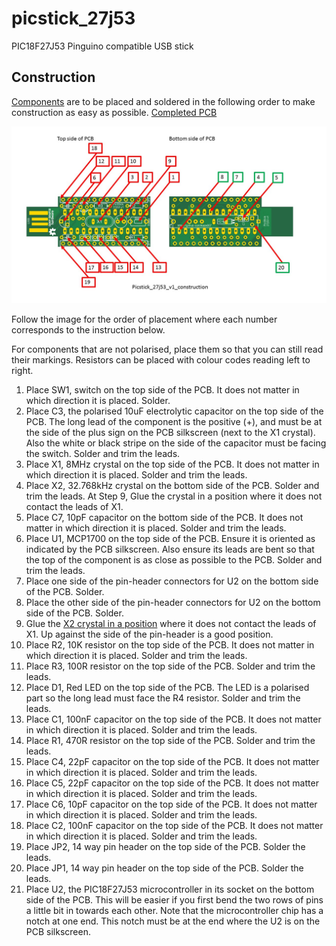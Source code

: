 # picstick_27j53
PIC18F27J53 Pinguino compatible USB stick

Construction
-----------------
[Components](https://github.com/kaza007/picstick_27j53/blob/master/construction/picstick_27j53_v1_components.jpg) are to be placed and soldered in the following order to make construction as easy as possible. [Completed PCB](https://github.com/kaza007/picstick_27j53/blob/master/construction/picstick_27j53_v1_construction_final.jpg)

![PartsOrder](https://github.com/kaza007/picstick_27j53/blob/master/construction/picstick_27j53_v1_construction.jpg)

Follow the image for the order of placement where each number corresponds to the instruction below.

For components that are not polarised, place them so that you can still read their markings. Resistors can be placed with colour codes reading left to right.

1. Place SW1, switch on the top side of the PCB. It does not matter in which direction it is placed. Solder.
2. Place C3, the polarised 10uF electrolytic capacitor on the top side of the PCB. The long lead of the component is the positive (+), and must be at the side of the plus sign on the PCB silkscreen (next to the X1 crystal). Also the white or black stripe on the side of the capacitor must be facing the switch. Solder and trim the leads.
3. Place X1, 8MHz crystal on the top side of the PCB.  It does not matter in which direction it is placed. Solder and trim the leads.
4. Place X2, 32.768kHz crystal on the bottom side of the PCB. Solder and trim the leads. At Step 9, Glue the crystal in a position where it does not contact the leads of X1.
5. Place C7, 10pF capacitor on the bottom side of the PCB. It does not matter in which direction it is placed. Solder and trim the leads.
6. Place U1, MCP1700 on the top side of the PCB. Ensure it is oriented as indicated by the PCB silkscreen. Also ensure its leads are bent so that the top of the component is as close as possible to the PCB. Solder and trim the leads.
7. Place one side of the pin-header connectors for U2 on the bottom side of the PCB. Solder.
8. Place the other side of the pin-header connectors for U2 on the bottom side of the PCB. Solder.
9. Glue the [X2 crystal in a position](https://github.com/kaza007/picstick_27j53/blob/master/construction/picstick_27j53_v1_X2_position.jpg)
 where it does not contact the leads of X1. Up against the side of the pin-header is a good position.
10. Place R2, 10K resistor on the top side of the PCB. It does not matter in which direction it is placed. Solder and trim the leads.
11. Place R3, 100R resistor on the top side of the PCB. Solder and trim the leads.
12. Place D1, Red LED on the top side of the PCB. The LED is a polarised part so the long lead must face the R4 resistor. Solder and trim the leads.
13. Place C1, 100nF capacitor on the top side of the PCB. It does not matter in which direction it is placed. Solder and trim the leads.
14. Place R1, 470R resistor on the top side of the PCB. Solder and trim the leads.
15. Place C4, 22pF capacitor on the top side of the PCB. It does not matter in which direction it is placed. Solder and trim the leads.
16. Place C5, 22pF capacitor on the top side of the PCB. It does not matter in which direction it is placed. Solder and trim the leads.
17. Place C6, 10pF capacitor on the top side of the PCB. It does not matter in which direction it is placed. Solder and trim the leads.
18. Place C2, 100nF capacitor on the top side of the PCB. It does not matter in which direction it is placed. Solder and trim the leads.
19. Place JP2, 14 way pin header on the top side of the PCB. Solder the leads.
20. Place JP1, 14 way pin header on the top side of the PCB. Solder the leads.
21. Place U2, the PIC18F27J53 microcontroller in its socket on the bottom side of the PCB. This will be easier if you first bend the two rows of pins a little bit in towards each other. Note that the microcontroller chip has a notch at one end. This notch must be at the end where the U2 is on the PCB silkscreen.
